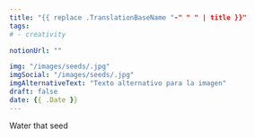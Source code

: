 ```yaml
---
title: "{{ replace .TranslationBaseName "-" " " | title }}"
tags:
# - creativity

notionUrl: ""

img: "/images/seeds/.jpg"
imgSocial: "/images/seeds/.jpg"
imgAlternativeText: "Texto alternativo para la imagen"
draft: false
date: {{ .Date }}
---
```

Water that seed